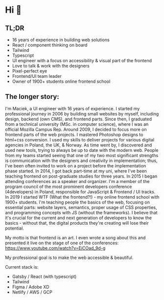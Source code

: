 # Hi 👋 

## TL;DR

* 16 years of experience in building web solutions
* React / component thinking on board
* Tailwind
* Typescript
* UI engineer with a focus on accessibility & visual part of the frontend
* Love to talk & work with the designers
* Pixel-perfect eye 
* Frontend/UI team leader
* Owner of 1900+ students online frontend school

## The longer story:

I'm Maciek, a UI engineer with 16 years of experience. I started my professional journey in 2006 by building small websites by myself, including design, backend (own CMS), and frontend parts. Since then, I graduated from a technical university (MSc. in computer science), where I was an official Mozilla Campus Rep. Around 2009, I decided to focus more on frontend parts of the web projects. I mastered Photoshop designs to html+css conversion. I used my skills to deliver projects for various digital agencies in Poland, the UK, & Norway. As time went by, I discovered and used new tools, trying to always be up to date with the modern web. People from my teams started seeing that one of my two most significant strengths is communication with the designers and creativity in implementation; thus, I've been often invited to work on a project before the implementation phase started. In 2014, I got back part-time at my uni, where I've been teaching frontend on post-graduate studies for three years. In 2015 I began attending conferences as a speaker and organizer. I'm a member of the program council of the most prominent developers conference (4developers) in Poland, responsible for JavaScript & Frontend / UI tracks. In 2019 I started WTF (What the frontend?!) - my online frontend school with 1900+ students. I'm teaching people the basics of the web, focusing on essential parts: website layers, semantics, proper usage of CSS properties, and programming concepts with JS (without the frameworks). I believe that it's crucial for the current and next generation of developers to know the basics - without that, the digital products they're creating will lose their potential.

My motto is that frontend is an art. I even wrote a song about this and presented it live on the stage of one of the conferences: https://www.youtube.com/watch?v=EjCOad_9d-g 

My professional goal is to make the web accessible & beautiful. 

Current stack is:

* Gatsby / React (with typescript)
* Tailwind
* Figma / Adobe XD
* Netlify / AWS / GCP
